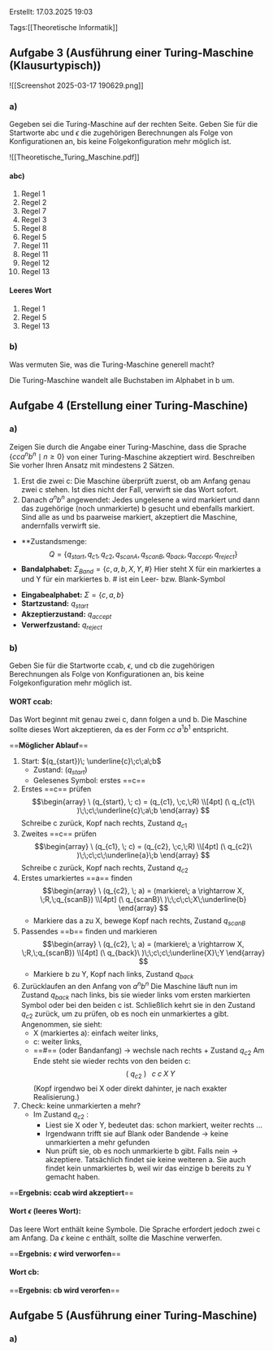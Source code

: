 
Erstellt: 17.03.2025 19:03

Tags:[[Theoretische Informatik]]

## Aufgabe 3 (Ausführung einer Turing-Maschine (Klausurtypisch))


![[Screenshot 2025-03-17 190629.png]]
### a)
Gegeben sei die Turing-Maschine auf der rechten Seite. Geben Sie für die Startworte abc und $\epsilon$ die zugehörigen Berechnungen als Folge von Konfigurationen an, bis keine Folgekonfiguration mehr möglich ist.

![[Theoretische_Turing_Maschine.pdf]]

#### abc)
1. Regel 1
2. Regel 2
3. Regel 7
4. Regel 3
5. Regel 8
6. Regel 5
7. Regel 11
8. Regel 11
9. Regel 12
10. Regel 13

 #### Leeres Wort
1. Regel 1
2. Regel 5
3. Regel 13
### b)
Was vermuten Sie, was die Turing-Maschine generell macht?

Die Turing-Maschine wandelt alle Buchstaben im Alphabet in b um.

## Aufgabe 4 (Erstellung einer Turing-Maschine)
### a)
Zeigen Sie durch die Angabe einer Turing-Maschine, dass die Sprache $\{cca^{n}b^{n} \mid n \ge 0\}$ von einer Turing-Maschine akzeptiert wird. Beschreiben Sie vorher Ihren Ansatz mit mindestens 2 Sätzen.
1. Erst die zwei c: Die Maschine überprüft zuerst, ob am Anfang genau zwei c stehen. Ist dies nicht der Fall, verwirft sie das Wort sofort.
2. Danach $a^{n}b^{n}$ angewendet: Jedes ungelesene a wird markiert und dann das zugehörige (noch unmarkierte) b gesucht und ebenfalls markiert. Sind alle as und bs paarweise markiert, akzeptiert die Maschine, andernfalls verwirft sie.

+ **Zustandsmenge: $$Q = \{q_{start}, q_{c1}, q_{c2}, q_{scanA}, q_{scanB}, q_{back}, q_{accept}, q_{reject}\}$$
+ **Bandalphabet:** $\Sigma_{Band} = \{c,a,b,X,Y,\#\}$ 
	Hier steht X für ein markiertes a und Y für ein markiertes b. # ist ein Leer- bzw. Blank-Symbol
- **Eingabealphabet:** $\Sigma = \{c,a,b\}$
- **Startzustand:** $q_{start}$
- **Akzeptierzustand:** $q_{accept}$
- **Verwerfzustand:** $q_{reject}$ 

### b)
Geben Sie für die Startworte ccab, $\epsilon$, und cb die zugehörigen Berechnungen als Folge von Konfigurationen an, bis keine Folgekonfiguration mehr möglich ist.

#### WORT ccab:
Das Wort beginnt mit genau zwei c, dann folgen a und b. Die Maschine sollte dieses Wort akzeptieren, da es der Form $cc\;a^1b^1$ entspricht.

==**Möglicher Ablauf**==
1. Start: $(q_{start})\; \underline{c}\;c\;a\;b$ 
	- Zustand: $(q_{start})$
	- Gelesenes Symbol: erstes ==c== 
2. Erstes ==c== prüfen
$$\begin{array}
\ (q_{start}, \; c) = (q_{c1}, \;c,\;R) \\[4pt]
(\ q_{c1}\ )\;\;c\;\underline{c}\;a\;b
\end{array}
$$
	Schreibe c zurück, Kopf nach rechts, Zustand $q_{c1}$
3. Zweites ==c== prüfen
$$\begin{array}
\ (q_{c1}, \; c) = (q_{c2}, \;c,\;R) \\[4pt]
(\ q_{c2}\ )\;\;c\;c\;\underline{a}\;b
\end{array}
$$
	Schreibe c zurück, Kopf nach rechts, Zustand $q_{c2}$
4. Erstes umarkiertes ==a== finden
$$\begin{array}
\ (q_{c2}, \; a) = (markiere\; a \rightarrow X, \;R,\;q_{scanB}) \\[4pt]
(\ q_{scanB}\ )\;\;c\;c\;X\;\underline{b}
\end{array}
$$
	- Markiere das a zu X, bewege Kopf nach rechts, Zustand $q_{scanB}$
5. Passendes ==b== finden und markieren
$$\begin{array}
\ (q_{c2}, \; a) = (markiere\; a \rightarrow X, \;R,\;q_{scanB}) \\[4pt]
(\ q_{back}\ )\;\;c\;c\;\underline{X}\;Y
\end{array}
$$
	- Markiere b zu Y, Kopf nach links, Zustand $q_{back}$ 
6. Zurücklaufen an den Anfang von $a^nb^n$
	Die Maschine läuft nun im Zustand $q_{back}$ nach links, bis sie wieder links vom ersten markierten Symbol oder bei den beiden c ist. Schließlich kehrt sie in den Zustand $q_{c2}$ zurück, um zu prüfen, ob es noch ein unmarkiertes a gibt.
	Angenommen, sie sieht:
	- X (markiertes a): einfach weiter links,
	- c: weiter links,
	- ==#== (oder Bandanfang) $\rightarrow$ wechsle nach rechts + Zustand $q_{c2}$
	Am Ende steht sie wieder rechts von den beiden c:
	$$\ (\ q_{c2}\ ) \;\;\;c\;c\;X\;Y$$
	(Kopf irgendwo bei X oder direkt dahinter, je nach exakter Realisierung.)
7. Check: keine unmarkierten a mehr?
	- Im Zustand $q_{c2}$ :
		- Liest sie X oder Y, bedeutet das: schon markiert, weiter rechts ...
		- Irgendwann trifft sie auf Blank oder Bandende $\rightarrow$ keine unmarkierten a mehr gefunden
		- Nun prüft sie, ob es noch unmarkierte b gibt. Falls nein $\rightarrow$ akzeptiere.
	Tatsächlich findet sie keine weiteren a. Sie auch findet kein unmarkiertes b, weil wir das einzige b bereits zu Y gemacht haben.

==**Ergebnis: ccab wird akzeptiert**==

#### Wort $\epsilon$ (leeres Wort):
Das leere Wort enthält keine Symbole. Die Sprache erfordert jedoch zwei c am Anfang. Da $\epsilon$ keine c enthält, sollte die Maschine verwerfen.

==**Ergebnis: $\epsilon$ wird verworfen**==

#### Wort cb:
==**Ergebnis: cb wird verorfen**==

## Aufgabe 5 (Ausführung einer Turing-Maschine)
### a)